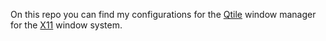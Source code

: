 On this repo you can find my configurations
for the [Qtile](https://qtile.org/) window
manager for the [X11](https://x.org) window
system. 

